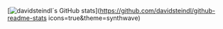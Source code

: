 [![davidsteindl´s GitHub stats](https://github-readme-stats.vercel.app/api?username=davidsteindl)](https://github.com/davidsteindl/github-readme-stats icons=true&theme=synthwave)
